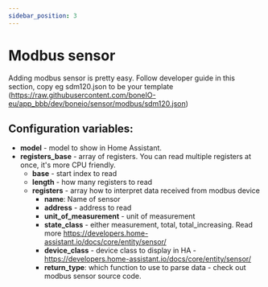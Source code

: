 ```yaml
---
sidebar_position: 3
---
```


# Modbus sensor

Adding modbus sensor is pretty easy.
Follow developer guide in this section, copy eg sdm120.json to be your template (https://raw.githubusercontent.com/boneIO-eu/app_bbb/dev/boneio/sensor/modbus/sdm120.json)

## Configuration variables:

- **model** - model to show in Home Assistant.
- **registers_base** - array of registers. You can read multiple registers at once, it's more CPU friendly.
  - **base** - start index to read
  - **length** - how many registers to read
  - **registers** - array how to interpret data received from modbus device
    - **name**: Name of sensor
    - **address** - address to read
    - **unit_of_measurement** - unit of measurement
    - **state_class** - either measurement, total, total_increasing. Read more https://developers.home-assistant.io/docs/core/entity/sensor/
    - **device_class** - device class to display in HA - https://developers.home-assistant.io/docs/core/entity/sensor/
    - **return_type**: which function to use to parse data - check out modbus sensor source code.
